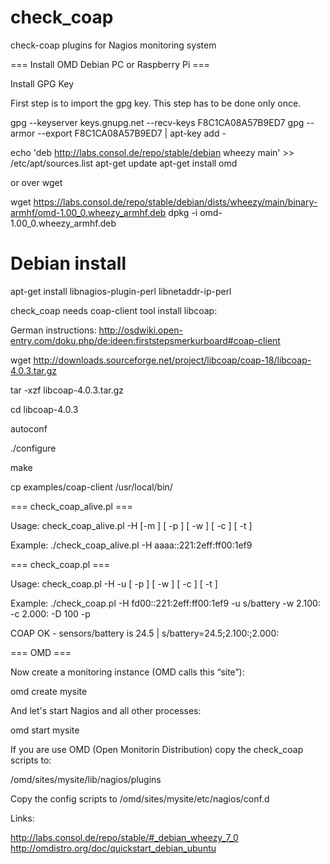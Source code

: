 check_coap
==========

check-coap plugins for Nagios monitoring system

=== Install OMD Debian PC or Raspberry Pi ===

Install GPG Key

First step is to import the gpg key. This step has to be done only once.

  gpg --keyserver keys.gnupg.net --recv-keys F8C1CA08A57B9ED7
  gpg --armor --export F8C1CA08A57B9ED7 | apt-key add -

  echo 'deb http://labs.consol.de/repo/stable/debian wheezy main' >> /etc/apt/sources.list
  apt-get update
  apt-get install omd

or over wget

 wget https://labs.consol.de/repo/stable/debian/dists/wheezy/main/binary-armhf/omd-1.00_0.wheezy_armhf.deb
 dpkg -i omd-1.00_0.wheezy_armhf.deb


# Debian install
apt-get install libnagios-plugin-perl libnetaddr-ip-perl

check_coap needs coap-client tool
install libcoap:

German instructions: http://osdwiki.open-entry.com/doku.php/de:ideen:firststepsmerkurboard#coap-client

wget http://downloads.sourceforge.net/project/libcoap/coap-18/libcoap-4.0.3.tar.gz

tar -xzf libcoap-4.0.3.tar.gz

cd libcoap-4.0.3

autoconf

./configure

make

cp examples/coap-client /usr/local/bin/

=== check_coap_alive.pl ===

Usage: check_coap_alive.pl -H <host> [-m <match>] [ -p ]
  [ -w <warning> ] [ -c <critical> ] [ -t <timeout> ]

Example:
./check_coap_alive.pl -H aaaa::221:2eff:ff00:1ef9


=== check_coap.pl ===

Usage: check_coap.pl -H <host> -u <coap uri> [ -p ]
  [ -w <warning> ] [ -c <critical> ] [ -t <timeout> ]

Example:
./check_coap.pl -H fd00::221:2eff:ff00:1ef9 -u s/battery -w 2.100: -c 2.000: -D 100 -p

COAP OK - sensors/battery is 24.5 | s/battery=24.5;2.100:;2.000:

=== OMD ===

Now create a monitoring instance (OMD calls this “site”):

 omd create mysite

And let's start Nagios and all other processes:

 omd start mysite

If you are use OMD (Open Monitorin Distribution) copy the check_coap scripts to:

/omd/sites/mysite/lib/nagios/plugins

Copy the config scripts to
/omd/sites/mysite/etc/nagios/conf.d


Links:

http://labs.consol.de/repo/stable/#_debian_wheezy_7_0
http://omdistro.org/doc/quickstart_debian_ubuntu

